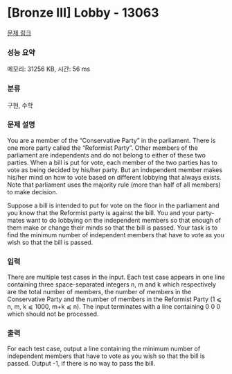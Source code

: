 # [Bronze III] Lobby - 13063 

[문제 링크](https://www.acmicpc.net/problem/13063) 

### 성능 요약

메모리: 31256 KB, 시간: 56 ms

### 분류

구현, 수학

### 문제 설명

<p>You are a member of the “Conservative Party” in the parliament. There is one more party called the “Reformist Party”. Other members of the parliament are independents and do not belong to either of these two parties. When a bill is put for vote, each member of the two parties has to vote as being decided by his/her party. But an independent member makes his/her mind on how to vote based on different lobbying that always exists. Note that parliament uses the majority rule (more than half of all members) to make decision.</p>

<p>Suppose a bill is intended to put for vote on the floor in the parliament and you know that the Reformist party is against the bill. You and your party-mates want to do lobbying on the independent members so that enough of them make or change their minds so that the bill is passed. Your task is to find the minimum number of independent members that have to vote as you wish so that the bill is passed.</p>

### 입력 

 <p>There are multiple test cases in the input. Each test case appears in one line containing three space-separated integers n, m and k which respectively are the total number of members, the number of members in the Conservative Party and the number of members in the Reformist Party (1 ⩽ n, m, k ⩽ 1000, m+k ⩽ n). The input terminates with a line containing 0 0 0 which should not be processed.</p>

### 출력 

 <p>For each test case, output a line containing the minimum number of independent members that have to vote as you wish so that the bill is passed. Output -1, if there is no way to pass the bill.</p>

